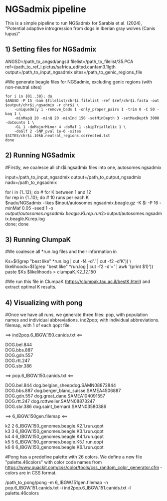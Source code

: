 # NGSadmix pipeline 

This is a simple pipeline to run NGSadmix for Sarabia et al. (2024), "Potential adaptive introgression from dogs in Iberian gray wolves (Canis lupus)"

## 1) Setting files for NGSadmix

ANGSD=/path_to_angsd/angsd
filelist=/path_to_filelist/35.PCA
ref=/path_to_ref_l.pictus/safrica_edited.canfam3.1lgth
output=/path_to_input_ngsadmix
sites=/path_to_genic_regions_file

#We generate beagle files for NGSadmix, excluding genic regions (with non-neutral sites)
```
for i in {01..38}; do
$ANGSD -P 15 -bam $filelist/chr$i.filelist -ref $ref/chr$i.fasta -out $output/chr$i.ngsadmix -r chr$i \
	-uniqueOnly 1 -remove_bads 1 -only_proper_pairs 1 -trim 0 -C 50 -baq 1 \
	-minMapQ 20 -minQ 20 -minInd 150 -setMinDepth 3 -setMaxDepth 3000 -doCounts 1 \
	-GL 1 -doMajorMinor 4 -doMaf 1 -skipTriallelic 1 \
	-doGlf 2 -SNP_pval 1e-6 -sites $SITES/chr$i.10kb.neutral_regions.corrected.txt
done
```
## 2) Running NGSadmix

#Firstly, we coalesce all chr$i.ngsadmix files into one, autosomes.ngsadmix

input=/path_to_input_ngsadmix
output=/path_to_output_ngsadmix
nadx=/path_to_ngsadmix

for i in {1..12}; do # for K between 1 and 12 \
for rep in {1..10}; do # 10 runs per each K \
$nadx/NGSadmix -likes $input/autosomes.ngsadmix.beagle.gz -K $i -P 16 -minMaf 0.05 -seed 1 -o $output/autosomes.ngsadmix.beagle.K$i.$rep.run 2>$output/autosomes.ngsadmix.beagle.K$i.$rep.log \
done; done

## 3) Running ClumpaK

#We coalesce all *run.log files and their information in

Ks=$((grep "best like" *run.log | cut -f4 -d'.' | cut -f2 -d'K')) \
likelihoods=$((grep "best like" *run.log | cut -f2 -d'=' | awk '{print $1}')) \
paste $Ks $likelihoods > clumpaK.K2_12.150

#We run this file in ClumpaK (https://clumpak.tau.ac.il/bestK.html) and extract optimal K results. 

## 4) Visualizing with pong

#Once we have all runs, we generate three files: pop, with population names and individual abbreviations. ind2pop; with individual abbreviations. filemap, with 1 of each qopt file. 

==> ind2pop.6_IBGW.150.canids.txt <==

DOG.bel.844 \
DOG.bbs.887 \
DOG.gdn.557 \
DOG.rtt.247 \
DOG.sbr.386

==> pop.6_IBGW.150.canids.txt <==

DOG.bel.844	dog.belgian_sheepdog.SAMN08872844 \
DOG.bbs.887	dog.berger_blanc_suisse.SAMEA4506887 \
DOG.gdn.557	dog.great_dane.SAMEA104091557 \
DOG.rtt.247	dog.rottweiler.SAMN08873247 \
DOG.sbr.386	dog.saint_bernard.SAMN03580386

==> 6_IBGW.150gen.filemap <==

k2	2	6_IBGW.150_genomes.beagle.K2.1.run.qopt \
k3	3	6_IBGW.150_genomes.beagle.K3.1.run.qopt \
k4	4	6_IBGW.150_genomes.beagle.K4.1.run.qopt \
k5	5	6_IBGW.150_genomes.beagle.K5.1.run.qopt \
k6	6	6_IBGW.150_genomes.beagle.K6.1.run.qopt

#Pong has a predefine palette with 26 colors. We define a new file "palette.46colors" with color code names from https://www.quackit.com/css/color/tools/css_random_color_generator.cfm - colors are in CSS format.

/path_to_pong/pong -m 6_IBGW.151gen.filemap -n pop.6_IBGW.151.canids.txt -i ind2pop.6_IBGW.151.canids.txt -l palette.46colors

